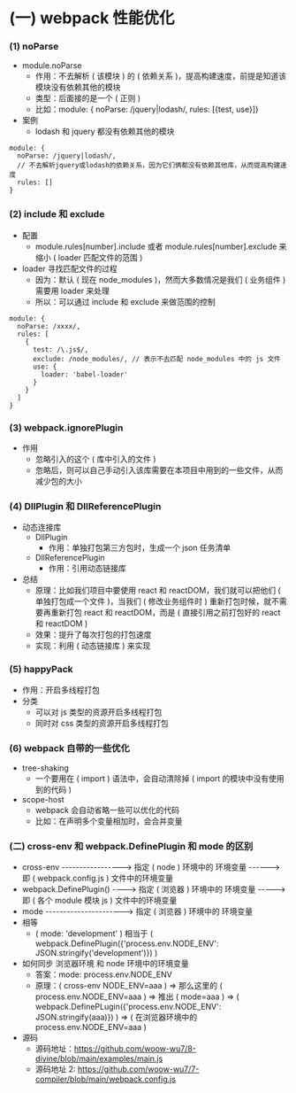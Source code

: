 # (一) webpack 性能优化

### (1) noParse

- module.noParse
  - 作用：不去解析 ( 该模块 ) 的 ( 依赖关系 )，提高构建速度，前提是知道该模块没有依赖其他的模块
  - 类型：后面接的是一个 ( 正则 )
  - 比如：module: { noParse: /jquery|lodash/, rules: [{test, use}]}
- 案例
  - lodash 和 jquery 都没有依赖其他的模块

```
module: {
  noParse: /jquery|lodash/,
  // 不去解析jquery或lodash的依赖关系，因为它们俩都没有依赖其他库，从而提高构建速度
  rules: []
}
```

### (2) include 和 exclude

- 配置
  - module.rules[number].include 或者 module.rules[number].exclude 来缩小 ( loader 匹配文件的范围 )
- loader 寻找匹配文件的过程
  - 因为：默认 ( 现在 node_modules )，然而大多数情况是我们 ( 业务组件 ) 需要用 loader 来处理
  - 所以：可以通过 include 和 exclude 来做范围的控制

```
module: {
  noParse: /xxxx/,
  rules: [
    {
      test: /\.js$/,
      exclude: /node_modules/, // 表示不去匹配 node_modules 中的 js 文件
      use: {
        loader: 'babel-loader'
      }
    }
  ]
}
```

### (3) webpack.ignorePlugin

- 作用
  - 忽略引入的这个 ( 库中引入的文件 )
  - 忽略后，则可以自己手动引入该库需要在本项目中用到的一些文件，从而减少包的大小

### (4) **DllPlugin 和 DllReferencePlugin**

- 动态连接库
  - DllPlugin
    - 作用：单独打包第三方包时，生成一个 json 任务清单
  - DllReferencePlugin
    - 作用：引用动态链接库
- 总结
  - 原理：比如我们项目中要使用 react 和 reactDOM，我们就可以把他们 ( 单独打包成一个文件 )，当我们 ( 修改业务组件时 ) 重新打包时候，就不需要再重新打包 react 和 reactDOM，而是 ( 直接引用之前打包好的 react 和 reactDOM )
  - 效果：提升了每次打包的打包速度
  - 实现：利用 ( 动态链接库 ) 来实现

### (5) happyPack

- 作用：开启多线程打包
- 分类
  - 可以对 js 类型的资源开启多线程打包
  - 同时对 css 类型的资源开启多线程打包

### (6) webpack 自带的一些优化

- tree-shaking
  - 一个要用在 ( import ) 语法中，会自动清除掉 ( import 的模块中没有使用到的代码 )
- scope-host
  - webpack 会自动省略一些可以优化的代码
  - 比如：在声明多个变量相加时，会合并变量

### (二) cross-env 和 webpack.DefinePlugin 和 mode 的区别

- cross-env -----------------> 指定 ( node ) 环境中的 环境变量 ------> 即 ( webpack.config.js ) 文件中的环境变量
- webpack.DefinePlugin() ----> 指定 ( 浏览器 ) 环境中的 环境变量 -----> 即 ( 各个 module 模块 js ) 文件中的环境变量
- mode ----------------------> 指定 ( 浏览器 ) 环境中的 环境变量
- 相等
  - ( mode: 'development' ) 相当于 ( webpack.DefinePlugin({'process.env.NODE_ENV': JSON.stringify('development')}) )
- 如何同步 浏览器环境 和 node 环境中的环境变量
  - 答案：mode: process.env.NODE_ENV
  - 原理：( cross-env NODE_ENV=aaa ) => 那么这里的 ( process.env.NODE_ENV=aaa ) => 推出 ( mode=aaa ) => ( webpack.DefinePLugin({'process.env.NODE_ENV': JSON.stringify(aaa)}) ) => ( 在浏览器环境中的 process.env.NODE_ENV=aaa )
- 源码
  - 源码地址：https://github.com/woow-wu7/8-divine/blob/main/examples/main.js
  - 源码地址 2: https://github.com/woow-wu7/7-compiler/blob/main/webpack.config.js
